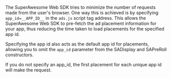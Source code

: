 The SuperAwesome Web SDK tries to minimize the number of requests made from the user's browser. One way this is achieved is by specifying ```app_id=__APP_ID__``` in the ```ads.js``` script tag address. This allows the SuperAwesome Web SDK to pre-fetch the ad placement information for your app, thus reducing the time taken to load placements for the specified app id.

Specifying the app id also acts as the default app id for placements, allowing you to omit the ```app_id``` parameter from the SADisplay and SAPreRoll constructors.

If you do not specify an app_id, the first placement for each unique app id will make the request.